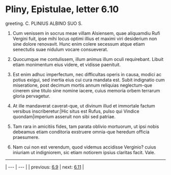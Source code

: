 # Pliny, Epistulae, letter 6.10

greeting. C. PLINIUS ALBINO SUO S.



1. Cum venissem in socrus meae villam Alsiensem, quae aliquamdiu Rufi Vergini fuit, ipse mihi locus optimi illius et maximi viri desiderium non sine dolore renovavit. Hunc enim colere secessum atque etiam senectutis suae nidulum vocare consueverat.



2. Quocumque me contulissem, illum animus illum oculi requirebant. Libuit etiam monimentum eius videre, et vidisse paenituit.



3. Est enim adhuc imperfectum, nec difficultas operis in causa, modici ac potius exigui, sed inertia eius cui cura mandata est. Subit indignatio cum miseratione, post decimum mortis annum reliquias neglectum-que cinerem sine titulo sine nomine iacere, cuius memoria orbem terrarum gloria pervagetur.



4. At ille mandaverat caverat-que, ut divinum illud et immortale factum versibus inscriberetur:|Hic situs est Rufus, pulso qui Vindice quondam|imperium asseruit non sibi sed patriae.



5. Tam rara in amicitiis fides, tam parata oblivio mortuorum, ut ipsi nobis debeamus etiam conditoria exstruere omnia-que heredum officia praesumere.



6. Nam cui non est verendum, quod videmus accidisse Verginio? cuius iniuriam ut indigniorem, sic etiam notiorem ipsius claritas facit. Vale.



---

| --- | --- |
| previous: [6.9](../6.9/) | next: [6.11](../6.11/) |